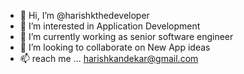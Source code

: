 - 👋 Hi, I’m @harishkthedeveloper
- 👀 I’m interested in Application Development
- 🌱 I’m currently working as senior software engineer
- 💞️ I’m looking to collaborate on New App ideas
- 📫 reach me ... harishkandekar@gmail.com

<!---
harishkthedeveloper/harishkthedeveloper is a ✨ special ✨ repository because its `README.md` (this file) appears on your GitHub profile.
You can click the Preview link to take a look at your changes.
--->
